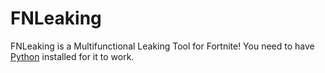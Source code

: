 # FNLeaking
FNLeaking is a Multifunctional Leaking Tool for Fortnite!
You need to have [Python](https://www.python.org/) installed for it to work.
